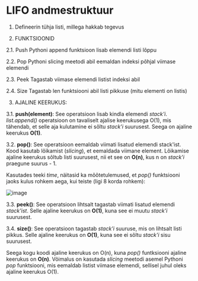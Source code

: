 # LIFO andmestruktuur

1. Defineerin tühja listi, millega hakkab tegevus

2. FUNKTSIOONID

2.1. Push
Pythoni append funktsioon lisab elemendi listi lõppu

2.2. Pop
Pythoni slicing meetodi abil eemaldan indeksi põhjal viimase elemendi

2.3. Peek
Tagastab viimase elemendi listist indeksi abil

2.4. Size
Tagastab len funktsiooni abil listi pikkuse (mitu elementi on listis)

3. AJALINE KEERUKUS:

3.1. **push(element)**: See operatsioon lisab kindla elemendi _stack'i_. _list.append()_ operatsioon on tavaliselt ajalise keerukusega O(1), mis tähendab, et selle aja kulutamine ei sõltu _stack'i_ suurusest. Seega on ajaline keerukus **O(1)**.

3.2. **pop()**: See operatsioon eemaldab viimati lisatud elemendi stack'ist. Kood kasutab lõikamist (_slicing_), et eemaldada viimane element. Lõikamise ajaline keerukus sõltub listi suurusest, nii et see on **O(n)**, kus n on _stack'i_ praegune suurus - 1.

Kasutades teeki _time_, näitasid ka mõõtetulemused, et _pop()_ funktsiooni jaoks kulus rohkem aega, kui teiste (ligi 8 korda rohkem):

![image](https://github.com/elsaneth/AA/assets/106624129/85a48bab-8b17-43df-879f-5c2797c0cdce)

3.3. **peek()**: See operatsioon lihtsalt tagastab viimati lisatud elemendi _stack'ist_. Selle ajaline keerukus on **O(1)**, kuna see ei muutu _stack'i_ suurusest.

3.4. **size()**: See operatsioon tagastab _stack'i_ suuruse, mis on lihtsalt listi pikkus. Selle ajaline keerukus on **O(1)**, kuna see ei sõltu _stack'i_ sisu suurusest.

Seega kogu koodi ajaline keerukus on O(n), kuna _pop()_ funtksiooni ajaline keerukus on **O(n)**. Võimalus on kasutada _slicing_ meetodi asemel Pythoni _pop_ funktsiooni, mis eemaldab listist viimase elemendi, sellisel juhul oleks ajaline keerukus O(1).
